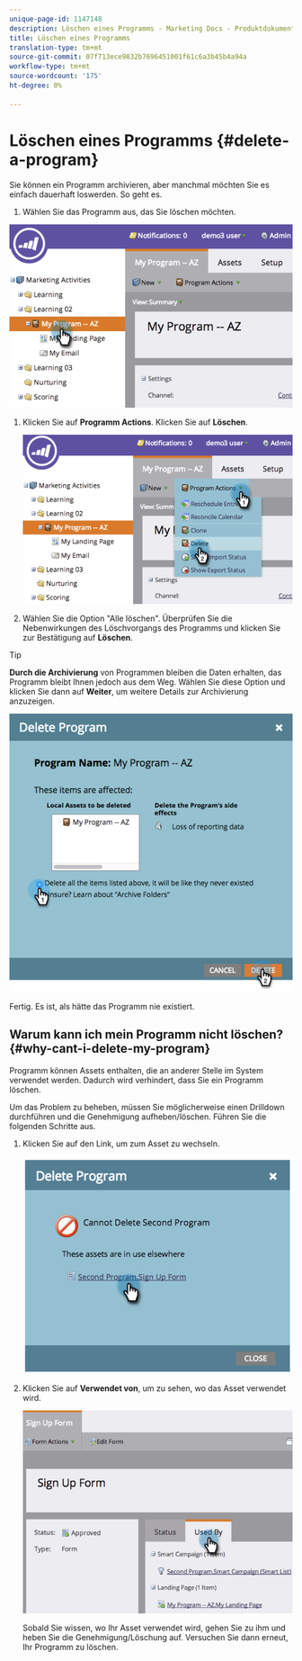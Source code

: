 ```yaml
---
unique-page-id: 1147148
description: Löschen eines Programms - Marketing Docs - Produktdokumentation
title: Löschen eines Programms
translation-type: tm+mt
source-git-commit: 07f713ece9832b7696451001f61c6a3b45b4a94a
workflow-type: tm+mt
source-wordcount: '175'
ht-degree: 0%

---
```



# Löschen eines Programms {#delete-a-program}

Sie können ein Programm archivieren, aber manchmal möchten Sie es einfach dauerhaft loswerden. So geht es.

1. Wählen Sie das Programm aus, das Sie löschen möchten.

![](assets/image2014-9-23-15-3a40-3a57.png)

1. Klicken Sie auf **Programm Actions**. Klicken Sie auf **Löschen**.

   ![](assets/image2014-9-23-15-3a41-3a11.png)

1. Wählen Sie die Option &quot;Alle löschen&quot;. Überprüfen Sie die Nebenwirkungen des Löschvorgangs des Programms und klicken Sie zur Bestätigung auf **Löschen**.

>[!TIP]
>
>**Durch die Archivierung** von Programmen bleiben die Daten erhalten, das Programm bleibt Ihnen jedoch aus dem Weg. Wählen Sie diese Option und klicken Sie dann auf **Weiter**, um weitere Details zur Archivierung anzuzeigen.

![](assets/2017-05-05-15-04-15.png)

Fertig. Es ist, als hätte das Programm nie existiert.

## Warum kann ich mein Programm nicht löschen? {#why-cant-i-delete-my-program}

Programm können Assets enthalten, die an anderer Stelle im System verwendet werden. Dadurch wird verhindert, dass Sie ein Programm löschen.

Um das Problem zu beheben, müssen Sie möglicherweise einen Drilldown durchführen und die Genehmigung aufheben/löschen. Führen Sie die folgenden Schritte aus.

1. Klicken Sie auf den Link, um zum Asset zu wechseln.

   ![](assets/image2014-9-23-15-3a42-3a10.png)

1. Klicken Sie auf **Verwendet von**, um zu sehen, wo das Asset verwendet wird.

   ![](assets/image2014-9-23-15-3a42-3a57.png)

   Sobald Sie wissen, wo Ihr Asset verwendet wird, gehen Sie zu ihm und heben Sie die Genehmigung/Löschung auf. Versuchen Sie dann erneut, Ihr Programm zu löschen.
